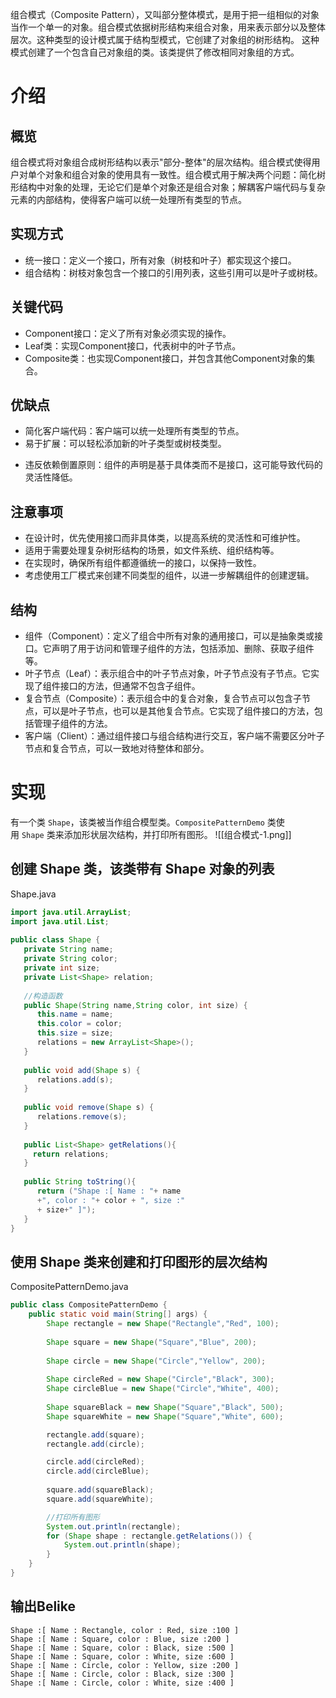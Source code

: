 组合模式（Composite Pattern），又叫部分整体模式，是用于把一组相似的对象当作一个单一的对象。组合模式依据树形结构来组合对象，用来表示部分以及整体层次。这种类型的设计模式属于结构型模式，它创建了对象组的树形结构。
这种模式创建了一个包含自己对象组的类。该类提供了修改相同对象组的方式。
# 介绍
## 概览
组合模式将对象组合成树形结构以表示"部分-整体"的层次结构。组合模式使得用户对单个对象和组合对象的使用具有一致性。组合模式用于解决两个问题：简化树形结构中对象的处理，无论它们是单个对象还是组合对象；解耦客户端代码与复杂元素的内部结构，使得客户端可以统一处理所有类型的节点。
## 实现方式
- 统一接口：定义一个接口，所有对象（树枝和叶子）都实现这个接口。
- 组合结构：树枝对象包含一个接口的引用列表，这些引用可以是叶子或树枝。

## 关键代码
- Component接口：定义了所有对象必须实现的操作。
- Leaf类：实现Component接口，代表树中的叶子节点。
- Composite类：也实现Component接口，并包含其他Component对象的集合。

## 优缺点
* 简化客户端代码：客户端可以统一处理所有类型的节点。
* 易于扩展：可以轻松添加新的叶子类型或树枝类型。
- 违反依赖倒置原则：组件的声明是基于具体类而不是接口，这可能导致代码的灵活性降低。

## 注意事项
- 在设计时，优先使用接口而非具体类，以提高系统的灵活性和可维护性。
- 适用于需要处理复杂树形结构的场景，如文件系统、组织结构等。
- 在实现时，确保所有组件都遵循统一的接口，以保持一致性。
- 考虑使用工厂模式来创建不同类型的组件，以进一步解耦组件的创建逻辑。

## 结构
- 组件（Component）：定义了组合中所有对象的通用接口，可以是抽象类或接口。它声明了用于访问和管理子组件的方法，包括添加、删除、获取子组件等。
- 叶子节点（Leaf）：表示组合中的叶子节点对象，叶子节点没有子节点。它实现了组件接口的方法，但通常不包含子组件。
- 复合节点（Composite）：表示组合中的复合对象，复合节点可以包含子节点，可以是叶子节点，也可以是其他复合节点。它实现了组件接口的方法，包括管理子组件的方法。
- 客户端（Client）：通过组件接口与组合结构进行交互，客户端不需要区分叶子节点和复合节点，可以一致地对待整体和部分。

# 实现
有一个类 `Shape`，该类被当作组合模型类。`CompositePatternDemo` 类使用 `Shape` 类来添加形状层次结构，并打印所有图形。
![[组合模式-1.png]]
## 创建 Shape 类，该类带有 Shape 对象的列表
Shape.java
```java
import java.util.ArrayList;
import java.util.List;
 
public class Shape {
   private String name;
   private String color;
   private int size;
   private List<Shape> relation;
 
   //构造函数
   public Shape(String name,String color, int size) {
      this.name = name;
      this.color = color;
      this.size = size;
      relations = new ArrayList<Shape>();
   }
 
   public void add(Shape s) {
      relations.add(s);
   }
 
   public void remove(Shape s) {
      relations.remove(s);
   }
 
   public List<Shape> getRelations(){
     return relations;
   }
 
   public String toString(){
      return ("Shape :[ Name : "+ name 
      +", color : "+ color + ", size :"
      + size+" ]");
   }   
}
```

## 使用 Shape 类来创建和打印图形的层次结构
CompositePatternDemo.java
```java
public class CompositePatternDemo {
	public static void main(String[] args) {
	    Shape rectangle = new Shape("Rectangle","Red", 100);
 
	    Shape square = new Shape("Square","Blue", 200);
 
	    Shape circle = new Shape("Circle","Yellow", 200);
 
	    Shape circleRed = new Shape("Circle","Black", 300);
	    Shape circleBlue = new Shape("Circle","White", 400);
 
		Shape squareBlack = new Shape("Square","Black", 500);
	    Shape squareWhite = new Shape("Square","White", 600);

		rectangle.add(square);
		rectangle.add(circle);

	    circle.add(circleRed);
	    circle.add(circleBlue);
 
	    square.add(squareBlack);
	    square.add(squareWhite);

	    //打印所有图形
	    System.out.println(rectangle); 
	    for (Shape shape : rectangle.getRelations()) {
	        System.out.println(shape);
	    }        
	}
}
```

## 输出Belike
```text
Shape :[ Name : Rectangle, color : Red, size :100 ]
Shape :[ Name : Square, color : Blue, size :200 ]
Shape :[ Name : Square, color : Black, size :500 ]
Shape :[ Name : Square, color : White, size :600 ]
Shape :[ Name : Circle, color : Yellow, size :200 ]
Shape :[ Name : Circle, color : Black, size :300 ]
Shape :[ Name : Circle, color : White, size :400 ]
```